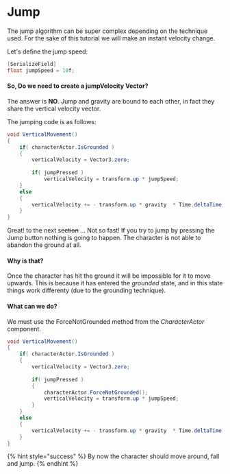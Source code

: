# Jump

The jump algorithm can be super complex depending on the technique used. For the sake of this tutorial we will make an instant velocity change.

Let's define the jump speed:

```csharp
[SerializeField]
float jumpSpeed = 10f;
```

#### So, Do we need to create a jumpVelocity Vector? 

The answer is **NO**. Jump and gravity are bound to each other, in fact they share the vertical velocity vector. 

The jumping code is as follows:

```csharp
void VerticalMovement()
{
    if( characterActor.IsGrounded )
    {
        verticalVelocity = Vector3.zero;
        
        if( jumpPressed )
            verticalVelocity = transform.up * jumpSpeed;
    }
    else
    {
        verticalVelocity += - transform.up * gravity  * Time.deltaTime;
    }
}
```

Great! to the next se~~ction~~ ... Not so fast! If you try to jump by pressing the Jump button nothing is going to happen. The character is not able to abandon the ground at all. 

#### Why is that? 

Once the character has hit the ground it will be impossible for it to move upwards. This is because it has entered the _grounded_ state, and in this state things work differenty \(due to the grounding technique\).

#### What can we do?

We must use the ForceNotGrounded method from the _CharacterActor_ component.

```csharp
void VerticalMovement()
{
    if( characterActor.IsGrounded )
    {
        verticalVelocity = Vector3.zero;
        
        if( jumpPressed )
        {
            characterActor.ForceNotGrounded();
            verticalVelocity = transform.up * jumpSpeed;
        }
    }
    else
    {
        verticalVelocity += - transform.up * gravity  * Time.deltaTime;
    }
}
```

{% hint style="success" %}
By now the character should move around, fall and jump.
{% endhint %}

